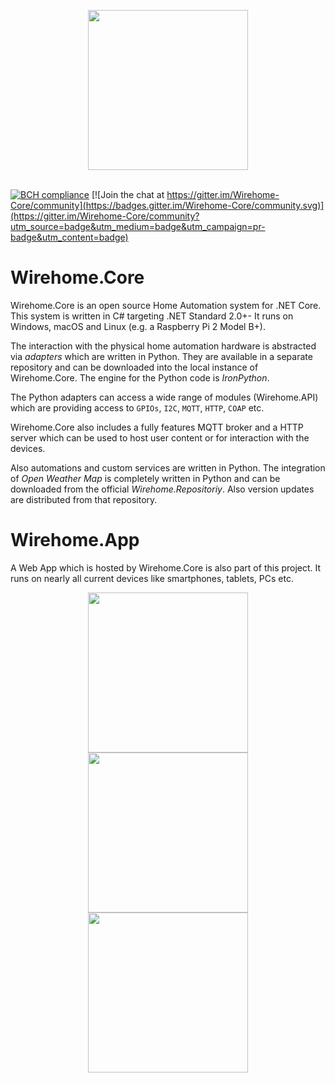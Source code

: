 <p align="center">
<img src="https://github.com/chkr1011/Wirehome.Core/blob/master/docs/images/gitHubLogo.png?raw=true" width="256">
<br/>
<br/>
</p>

[![BCH compliance](https://bettercodehub.com/edge/badge/chkr1011/MQTTnet?branch=master)](https://bettercodehub.com/) [![Join the chat at https://gitter.im/Wirehome-Core/community](https://badges.gitter.im/Wirehome-Core/community.svg)](https://gitter.im/Wirehome-Core/community?utm_source=badge&utm_medium=badge&utm_campaign=pr-badge&utm_content=badge)

# Wirehome.Core
Wirehome.Core is an open source Home Automation system for .NET Core. This system is written in C# targeting .NET Standard 2.0+- It runs on Windows, macOS and Linux (e.g. a Raspberry Pi 2 Model B+). 

The interaction with the physical home automation hardware is abstracted via _adapters_ which are written in Python. They are available in a separate repository and can be downloaded into the local instance of Wirehome.Core. The engine for the Python code is _IronPython_.

The Python adapters can access a wide range of modules (Wirehome.API) which are providing access to `GPIOs`, `I2C`, `MQTT`, `HTTP`, `COAP` etc.

Wirehome.Core also includes a fully features MQTT broker and a HTTP server which can be used to host user content or for interaction with the devices.

Also automations and custom services are written in Python. The integration of _Open Weather Map_ is completely written in Python and can be downloaded from the official _Wirehome.Repositoriy_. Also version updates are distributed from that repository.

# Wirehome.App
A Web App which is hosted by Wirehome.Core is also part of this project. It runs on nearly all current devices like smartphones, tablets, PCs etc.

<p align="center">
<img src="https://github.com/chkr1011/Wirehome.Core/blob/master/docs/images/app_screen_1.png?raw=true" width="256">
<img src="https://github.com/chkr1011/Wirehome.Core/blob/master/docs/images/app_screen_2.png?raw=true" width="256">
<img src="https://github.com/chkr1011/Wirehome.Core/blob/master/docs/images/app_screen_3.png?raw=true" width="256">
</p>
